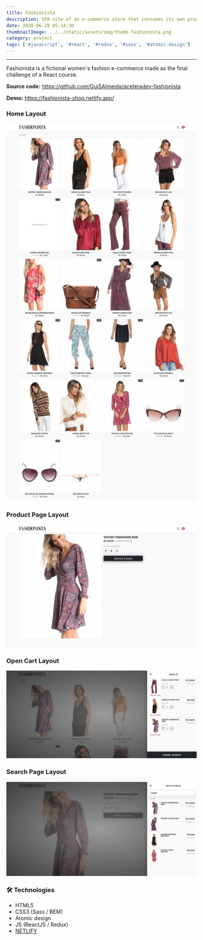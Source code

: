 ```yaml
---
title: Fashionista
description: SPA site of an e-commerce store that consumes its own products API and manages states with Redux.
date: 2020-06-29 05:14:30
thumbnailImage: ../../static/assets/img/thumb-fashionista.png
category: project
tags: ['#javascript', '#react', '#redux', '#sass', '#atomic-design']
---
```

___
Fashionista is a fictional women's fashion e-commerce made as the final challenge of a React course.

**Source code:** https://github.com/GuiSAlmeida/aceleradev-fashionista  

**Demo:** https://fashionista-shop.netlify.app/  
 
### **Home Layout**  
![Home](../../static/assets/img/fashionista-layout1.png)

### **Product Page Layout**
![Produto](../../static/assets/img/fashionista-layout2.png)

### **Open Cart Layout**
![Carrinho](../../static/assets/img/fashionista-layout3.png)

### **Search Page Layout**
![Busca](../../static/assets/img/fashionista-layout4.png)

### 🛠️ **Technologies**
-   HTML5
-   CSS3 (Sass / BEM)
-   Atomic design
-   JS (ReactJS / Redux)
-   [NETLIFY](https://www.netlify.com/)


